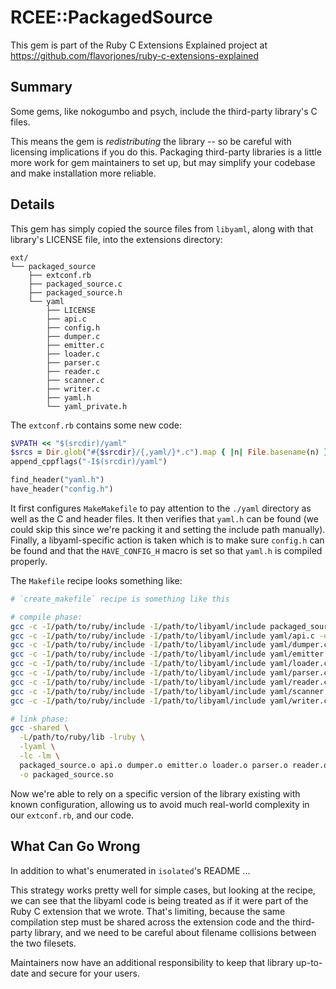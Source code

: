 # RCEE::PackagedSource

This gem is part of the Ruby C Extensions Explained project at https://github.com/flavorjones/ruby-c-extensions-explained

## Summary

Some gems, like nokogumbo and psych, include the third-party library's C files.

This means the gem is *redistributing* the library -- so be careful with licensing implications if you do this. Packaging third-party libraries is a little more work for gem maintainers to set up, but may simplify your codebase and make installation more reliable.


## Details

This gem has simply copied the source files from `libyaml`, along with that library's LICENSE file, into the extensions directory:

``` text
ext/
└── packaged_source
    ├── extconf.rb
    ├── packaged_source.c
    ├── packaged_source.h
    └── yaml
        ├── LICENSE
        ├── api.c
        ├── config.h
        ├── dumper.c
        ├── emitter.c
        ├── loader.c
        ├── parser.c
        ├── reader.c
        ├── scanner.c
        ├── writer.c
        ├── yaml.h
        └── yaml_private.h
```

The `extconf.rb` contains some new code:

``` ruby
$VPATH << "$(srcdir)/yaml"
$srcs = Dir.glob("#{$srcdir}/{,yaml/}*.c").map { |n| File.basename(n) }.sort
append_cppflags("-I$(srcdir)/yaml")

find_header("yaml.h")
have_header("config.h")
```

It first configures `MakeMakefile` to pay attention to the `./yaml` directory as well as the C and header files. It then verifies that `yaml.h` can be found (we could skip this since we're packing it and setting the include path manually). Finally, a libyaml-specific action is taken which is to make sure `config.h` can be found and that the `HAVE_CONFIG_H` macro is set so that `yaml.h` is compiled properly.

The `Makefile` recipe looks something like:

``` sh
# `create_makefile` recipe is something like this

# compile phase:
gcc -c -I/path/to/ruby/include -I/path/to/libyaml/include packaged_source.c -o packaged_source.o
gcc -c -I/path/to/ruby/include -I/path/to/libyaml/include yaml/api.c -o api.o
gcc -c -I/path/to/ruby/include -I/path/to/libyaml/include yaml/dumper.c -o dumper.o
gcc -c -I/path/to/ruby/include -I/path/to/libyaml/include yaml/emitter.c -o emitter.o
gcc -c -I/path/to/ruby/include -I/path/to/libyaml/include yaml/loader.c -o loader.o
gcc -c -I/path/to/ruby/include -I/path/to/libyaml/include yaml/parser.c -o parser.o
gcc -c -I/path/to/ruby/include -I/path/to/libyaml/include yaml/reader.c -o reader.o
gcc -c -I/path/to/ruby/include -I/path/to/libyaml/include yaml/scanner.c -o scanner.o
gcc -c -I/path/to/ruby/include -I/path/to/libyaml/include yaml/writer.c -o writer.o

# link phase:
gcc -shared \
  -L/path/to/ruby/lib -lruby \
  -lyaml \
  -lc -lm \
  packaged_source.o api.o dumper.o emitter.o loader.o parser.o reader.o scanner.o writer.o \
  -o packaged_source.so
```

Now we're able to rely on a specific version of the library existing with known configuration, allowing us to avoid much real-world complexity in our `extconf.rb`, and our code.


## What Can Go Wrong

In addition to what's enumerated in `isolated`'s README ...

This strategy works pretty well for simple cases, but looking at the recipe, we can see that the libyaml code is being treated as if it were part of the Ruby C extension that we wrote. That's limiting, because the same compilation step must be shared across the extension code and the third-party library, and we need to be careful about filename collisions between the two filesets.

Maintainers now have an additional responsibility to keep that library up-to-date and secure for your users.
